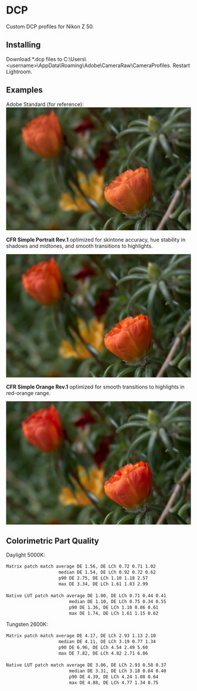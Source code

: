 # DCP
Custom DCP profiles for Nikon Z 50.

## Installing

Download \*.dcp files to C:\\Users\\\<username>\\AppData\\Roaming\\Adobe\\CameraRaw\\CameraProfiles. Restart Lightroom.

## Examples

Adobe Standard (for reference):
![Adobe Standard](https://github.com/dm-u/DCP/raw/main/Flowers%20Adobe%20Standard.jpg)

**CFR Simple Portrait Rev.1** optimized for skintone accuracy, hue stability in shadows and midtones, and smooth transitions to highlights. 

![Flowers Nikon Z 50 CFR Simple Portrait Rev.1](https://github.com/dm-u/DCP/raw/main/Flowers%20Nikon%20Z%2050%20CFR%20Simple%20Portrait%20Rev.1.jpg)

**CFR Simple Orange Rev.1** optimized for smooth transitions to highlights in red-orange range.

![Flowers Nikon Z 50 CFR Simple Orange Rev.1](https://github.com/dm-u/DCP/raw/main/Flowers%20Nikon%20Z%2050%20CFR%20Simple%20Orange%20Rev.1.jpg)

## Colorimetric Part Quality

Daylight 5000K:

    Matrix patch match average DE 1.56, DE LCh 0.72 0.71 1.02
                        median DE 1.54, DE LCh 0.92 0.72 0.62
                        p90 DE 2.75, DE LCh 1.10 1.18 2.57
                        max DE 3.34, DE LCh 1.61 1.83 2.99

    Native LUT patch match average DE 1.00, DE LCh 0.71 0.44 0.41
                            median DE 1.10, DE LCh 0.75 0.34 0.55
                            p90 DE 1.36, DE LCh 1.10 0.86 0.61
                            max DE 1.74, DE LCh 1.61 1.15 0.62

Tungsten 2600K:

    Matrix patch match average DE 4.17, DE LCh 2.93 1.13 2.10
                        median DE 4.11, DE LCh 3.19 0.77 1.34
                        p90 DE 6.96, DE LCh 4.54 2.49 5.60
                        max DE 7.82, DE LCh 4.82 2.71 6.86

    Native LUT patch match average DE 3.06, DE LCh 2.93 0.58 0.37
                            median DE 3.31, DE LCh 3.18 0.64 0.40
                            p90 DE 4.39, DE LCh 4.24 1.08 0.64
                            max DE 4.88, DE LCh 4.77 1.34 0.75
